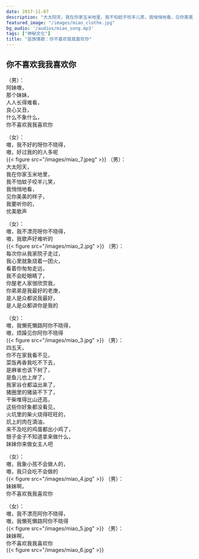 ```yaml
---
date: 2017-11-07
description: "大太阳天，我在你家玉米地里，我不怕蚊子咬羊儿笑，我悄悄地看，见你美美的样子，我要听你的，优美歌声"
featured_image: "/images/miao_clothe.jpg"
bg_audio: '/audios/miao_song.mp3'
tags: ["神秘文化"]
title: "苗族情歌：你不喜欢我我喜欢你"
---
```



##  你不喜欢我我喜欢你


（男）：<br/>
阿妹嗷，<br/>
那个妹妹，<br/>
人人长得难看，<br/>
良心又丑，<br/>
什么不象什么，<br/>
你不喜欢我我喜欢你<br/>

（女）：<br/>
嗷，我不好的呀你不晓得，<br/>
嗷，好过我的的人多呢 <br/>
{{< figure src="/images/miao_7.jpeg" >}}
（男）：<br/>
大太阳天，<br/>
我在你家玉米地里，<br/>
我不怕蚊子咬羊儿笑，<br/>
我悄悄地看，<br/>
见你美美的样子，<br/>
我要听你的，<br/>
优美歌声<br/>

（女）：<br/>
嗷，我不漂亮呀你不晓得，<br/>
嗷，我歌声好难听的<br/>
{{< figure src="/images/miao_2.jpg" >}}
（男）：<br/>
每次你从我家院子走过，<br/>
我心里就象烧着一团火，<br/>
看着你匆匆走远，<br/>
我不会眨眼睛了，<br/>
你屋老人家很欣赏我，<br/>
你弟弟是我最好的老庚，<br/>
是人是众都说我最好，<br/>
是人是众都讲你是我的<br/>

（女）：<br/>
嗷，我懒死懒路阿你不晓得，<br/>
嗷，烦躁见你阿你不晓得<br/>
{{< figure src="/images/miao_3.jpg" >}}
（男）：<br/>
四五天，<br/>
你不在家我看不见，<br/>
菜饭再香我吃不下去，<br/>
是麻雀也该下树了，<br/>
是鱼儿也上岸了，<br/>
我家谷仓都溢出来了，<br/>
猪圈里的猪装不下了，<br/>
干柴堆得比山还高，<br/>
这些你好象都没看见，<br/>
火坑里的柴火烧得旺旺的，<br/>
炕上的肉在滴油，<br/>
来不及吃的鸡蛋都出小鸡了，<br/>
银子金子不知道拿来做什么，<br/>
妹妹你来做女主人吧<br/>

（女）：<br/>
嗷，我象小孩不会做人的，<br/>
嗷，我只会吃不会做的<br/>
{{< figure src="/images/miao_4.jpg" >}}
（男）：<br/>
妹妹啊，<br/>
你不喜欢我我喜欢你 <br/>

（女）：<br/>
嗷，我不漂亮阿你不晓得，<br/>
嗷，我懒死懒路阿你不晓得<br/>
{{< figure src="/images/miao_5.jpg" >}}
（男）：<br/>
妹妹啊，<br/>
你不喜欢我我喜欢你<br/>
{{< figure src="/images/miao_6.jpg" >}}


